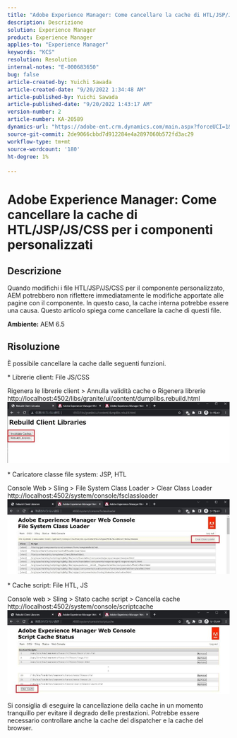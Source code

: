 ```yaml
---
title: "Adobe Experience Manager: Come cancellare la cache di HTL/JSP/JS/CSS per i componenti personalizzati"
description: Descrizione
solution: Experience Manager
product: Experience Manager
applies-to: "Experience Manager"
keywords: "KCS"
resolution: Resolution
internal-notes: "E-000683650"
bug: false
article-created-by: Yuichi Sawada
article-created-date: "9/20/2022 1:34:48 AM"
article-published-by: Yuichi Sawada
article-published-date: "9/20/2022 1:43:17 AM"
version-number: 2
article-number: KA-20589
dynamics-url: "https://adobe-ent.crm.dynamics.com/main.aspx?forceUCI=1&pagetype=entityrecord&etn=knowledgearticle&id=c9815964-8438-ed11-9db1-0022480862c6"
source-git-commit: 2de9066cbbd7d912284e4a2897060b572fd3ac29
workflow-type: tm+mt
source-wordcount: '180'
ht-degree: 1%

---
```


# Adobe Experience Manager: Come cancellare la cache di HTL/JSP/JS/CSS per i componenti personalizzati

## Descrizione


Quando modifichi i file HTL/JSP/JS/CSS per il componente personalizzato, AEM potrebbero non riflettere immediatamente le modifiche apportate alle pagine con il componente. In questo caso, la cache interna potrebbe essere una causa.
Questo articolo spiega come cancellare la cache di questi file.

<b>Ambiente:</b>
AEM 6.5


## Risoluzione


È possibile cancellare la cache dalle seguenti funzioni.

\* Librerie client: File JS/CSS

Rigenera le librerie client > Annulla validità cache o Rigenera librerie http://localhost:4502/libs/granite/ui/content/dumplibs.rebuild.html 
     ![](assets/ed2f2e85-af35-ed11-9db1-0022480869de.png)

\* Caricatore classe file system: JSP, HTL

Console Web > Sling > File System Class Loader > Clear Class Loader http://localhost:4502/system/console/fsclassloader
     ![](assets/2438888b-af35-ed11-9db1-0022480869de.png)

\* Cache script: File HTL, JS

Console web > Sling > Stato cache script > Cancella cache http://localhost:4502/system/console/scriptcache
     ![](assets/c97ddd91-af35-ed11-9db1-0022480869de.png)

Si consiglia di eseguire la cancellazione della cache in un momento tranquillo per evitare il degrado delle prestazioni.
Potrebbe essere necessario controllare anche la cache del dispatcher e la cache del browser.
